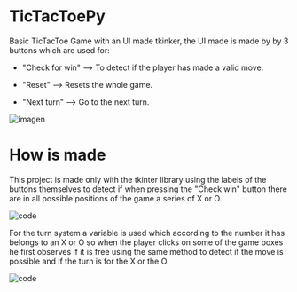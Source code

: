 # TicTacToePy
Basic TicTacToe Game with an UI made tkinker, the UI made is made by by 3 buttons which are used for:

- "Check for win" --> To detect if the player has made a valid move.

- "Reset" --> Resets the whole game.

- "Next turn" --> Go to the next turn. 


![imagen](https://user-images.githubusercontent.com/93519773/189145021-a779fdad-cf85-407e-853c-e8618ca0da03.png)

# How is made

This project is made only with the tkinter library using the labels of the buttons themselves to detect if when pressing the "Check win" button there are in all possible positions of the game a series of X or O. 


![code](https://user-images.githubusercontent.com/93519773/189147877-970bdda5-d958-4946-bd29-ab6e16ab285c.png)

For the turn system a variable is used which according to the number it has belongs to an X or O so when the player clicks on some of the game boxes he first observes if it is free using the same method to detect if the move is possible and if the turn is for the X or the O.

![code](https://user-images.githubusercontent.com/93519773/189148079-2079d3df-c697-4b58-8a26-609203f1ba1f.png)

